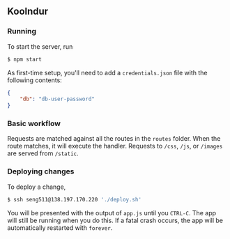 ## Koolndur
### Running
To start the server, run
```bash
$ npm start
```
As first-time setup, you'll need to add a `credentials.json` file with the following contents:
```json
{
    "db": "db-user-password"
}
```

### Basic workflow
Requests are matched against all the routes in the `routes` folder. When the route matches, it will execute the handler. Requests to `/css`, `/js`, or `/images` are served from `/static`.

### Deploying changes
To deploy a change,
```bash
$ ssh seng511@138.197.170.220 './deploy.sh'
```
You will be presented with the output of `app.js` until you `CTRL-C`. The app will still be running when you do this. If a fatal crash occurs, the app will be automatically restarted with `forever`.

